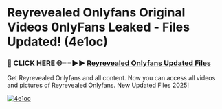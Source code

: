 # Reyrevealed Onlyfans Original Videos 0nlyFans Leaked - Files Updated! (4e1oc)

<h3>🔴 CLICK HERE 🌐==►► <a href="https://tinyurl.com/ehrbuxhb" rel="nofollow">Reyrevealed Onlyfans Updated Files</a></h3>

Get Reyrevealed Onlyfans and all content. Now you can access all videos and pictures of Reyrevealed Onlyfans. New Updated Files 2025!

[![4e1oc](https://i.imgur.com/lVYEuWS.gif)](https://tinyurl.com/ehrbuxhb)

